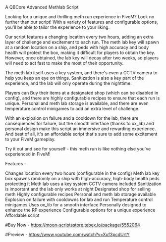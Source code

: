 A QBCore Advanced  Methlab Script 

Looking for a unique and thrilling meth run experience in FiveM? Look no further than our script! With a variety of features and configurable options, you'll be able to tailor the experience to your liking.

Our script features a changing location every two hours, adding an extra layer of challenge and excitement to each run. The meth lab key will spawn at a random location on a ship, and peds with high accuracy and body health will protect the box, making it difficult for players to obtain the key. However, once obtained, the lab key will decay after two weeks, so players will need to act fast to make the most of their opportunity.

The meth lab itself uses a key system, and there's even a CCTV camera to help you keep an eye on things. Sanitization is also a key part of the experience, and the lab will only operate during the nighttime.

Players can Buy their items at a designated shop (which can be disabled in config), and there are highly configurable recipes to ensure that each run is unique. Personal and meth lab storage is available, and there are even temperature control minigames to add an extra level of challenge.

With an explosion on failure and a cooldown for the lab, there are consequences for failure, but the smooth interface (thanks to ox_lib) and personal design make this script an immersive and rewarding experience. And best of all, it's an affordable script that's sure to add some excitement to your FiveM gameplay.

Try it out and see for yourself - this meth run is like nothing else you've experienced in FiveM!


Features -

Changes location every two hours (configurable in the config)
Meth lab key box spawns randomly on a ship with high-accuracy, high-body health peds protecting it
Meth lab uses a key system
CCTV camera included
Sanitization is important and the lab only works at night
Designated shop for selling meth
Highly configurable recipes
Personal and meth lab storage available
Explosion on failure with cooldowns for lab and run
Temperature control minigames
Uses ox_lib for a smooth interface
Personally designed to enhance the RP experience
Configurable options for a unique experience
Affordable script

#Buy Now - https://moon-scriptsstore.tebex.io/package/5552064

#Preview - https://www.youtube.com/watch?v=Xuf3pcdUrtY


